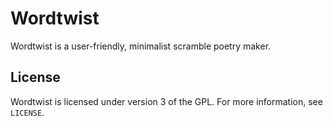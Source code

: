 # Wordtwist
Wordtwist is a user-friendly, minimalist scramble poetry maker.

## License
Wordtwist is licensed under version 3 of the GPL. For more information, see `LICENSE`.

